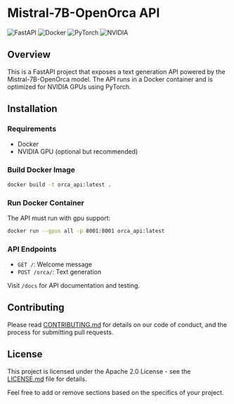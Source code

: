 # Mistral-7B-OpenOrca API

![FastAPI](https://img.shields.io/badge/FastAPI-005571?style=for-the-badge&logo=fastapi)
![Docker](https://img.shields.io/badge/Docker-2496ED?style=for-the-badge&logo=docker&logoColor=white)
![PyTorch](https://img.shields.io/badge/PyTorch-EE4C2C?style=for-the-badge&logo=pytorch&logoColor=white)
![NVIDIA](https://img.shields.io/badge/NVIDIA-76B900?style=for-the-badge&logo=nvidia&logoColor=white)

## Overview

This is a FastAPI project that exposes a text generation API powered by the Mistral-7B-OpenOrca model. The API runs in a Docker container and is optimized for NVIDIA GPUs using PyTorch.

## Installation

### Requirements

- Docker
- NVIDIA GPU (optional but recommended)

### Build Docker Image

```bash
docker build -t orca_api:latest .
```

### Run Docker Container

The API must run with gpu support:

```bash
docker run --gpus all -p 8001:8001 orca_api:latest
```

### API Endpoints

- `GET /`: Welcome message
- `POST /orca/`: Text generation

Visit `/docs` for API documentation and testing.

## Contributing

Please read [CONTRIBUTING.md](CONTRIBUTING.md) for details on our code of conduct, and the process for submitting pull requests.

## License

This project is licensed under the Apache 2.0 License - see the [LICENSE.md](LICENSE.md) file for details.

Feel free to add or remove sections based on the specifics of your project.



